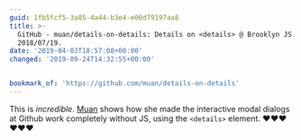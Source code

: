 ```yaml
---
guid: 1fb5fcf5-3a85-4a44-b3e4-e00d79197aa8
title: >-
  GitHub - muan/details-on-details: Details on <details> @ Brooklyn JS
  2018/07/19.
date: '2019-04-03T18:57:08+00:00'
changed: '2019-09-24T14:32:55+00:00'


bookmark_of: 'https://github.com/muan/details-on-details'
---
```


This is _incredible_. [Muan](https://muan.co/) shows how she made the interactive modal dialogs at Github work completely without JS, using the `<details>` element. ❤️❤️❤️❤️❤️❤️

